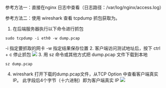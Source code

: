 参考方法一：直接在nginx 日志中查看（日志路径：/var/log/nginx/access.log）

参考方法二：使用 wireshark 查看 tcpdump 抓包获取为。



1.	在后端服务器执行以下命令进行抓包
```
sudo tcpdump -i eth0 -w dump.pcap
```
-i 指定要抓取的网卡
-w 指定结果保存位置
2. 客户端访问测试地址后，按下 ctrl + c 停止抓包
![](https://qcloudimg.tencent-cloud.cn/raw/90c5f4edd7b4ab757882ad0850ea298e.png)
3. 用 sz 命令或其他方式把 dump.pcap 文件下载到本地
```
sz dump.pcap
```
4.	wireshark 打开下载的dump.pcap文件，从TCP Option 中查看客户端真实IP。
此字段后4个字节（十六进制）即为客户端真实 IP
![](https://qcloudimg.tencent-cloud.cn/raw/e6a057e69df76b553cc307001b75f2a6.png)